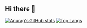 ## Hi there 👋

[![Anurag's GitHub stats](https://github-readme-stats.vercel.app/api?username=Stitch-1028&bg_color=angle,#fff,#000)](https://github.com/anuraghazra/github-readme-stats)
[![Top Langs](https://github-readme-stats.vercel.app/api/top-langs/?username=Stitch-1028&theme=dracula&layout=compact)](https://github.com/anuraghazra/github-readme-stats)
